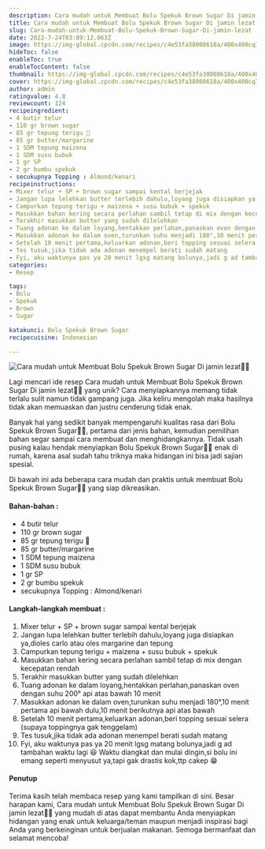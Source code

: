 ```yaml
---
description: Cara mudah untuk Membuat Bolu Spekuk Brown Sugar Di jamin lezat"
title: Cara mudah untuk Membuat Bolu Spekuk Brown Sugar Di jamin lezat
slug: Cara-mudah-untuk-Membuat-Bolu-Spekuk-Brown-Sugar-Di-jamin-lezat
date: 2022-7-24T03:09:12.063Z
image: https://img-global.cpcdn.com/recipes/c4e53fa38008618a/400x400cq70/photo.jpg
hideToc: false
enableToc: true
enableTocContent: false
thumbnail: https://img-global.cpcdn.com/recipes/c4e53fa38008618a/400x400cq70/photo.jpg
cover: https://img-global.cpcdn.com/recipes/c4e53fa38008618a/400x400cq70/photo.jpg
author: admin
ratingvalue: 4.8
reviewcount: 124
recipeingredient:
- 4 butir telur
- 110 gr brown sugar
- 85 gr tepung terigu 🔺
- 85 gr butter/margarine
- 1 SDM tepung maizena
- 1 SDM susu bubuk
- 1 gr SP
- 2 gr bumbu spekuk
- secukupnya Topping : Almond/kenari
recipeinstructions:
- Mixer telur + SP + brown sugar sampai kental berjejak
- Jangan lupa lelehkan butter terlebih dahulu,loyang juga disiapkan ya,dioles carlo atau oles margarine dan tepung
- Campurkan tepung terigu + maizena + susu bubuk + spekuk
- Masukkan bahan kering secara perlahan sambil tetap di mix dengan kecepatan rendah
- Terakhir masukkan butter yang sudah dilelehkan
- Tuang adonan ke dalam loyang,hentakkan perlahan,panaskan oven dengan suhu 200° api atas bawah 10 menit
- Masukkan adonan ke dalam oven,turunkan suhu menjadi 180°,10 menit pertama api bawah dulu,10 menit berikutnya api atas bawah
- Setelah 10 menit pertama,keluarkan adonan,beri topping sesuai selera (supaya toppingnya gak tenggelam)
- Tes tusuk,jika tidak ada adonan menempel berati sudah matang
- Fyi, aku waktunya pas ya 20 menit lgsg matang bolunya,jadi g ad tambahan waktu lagi 😆 Waktu diangkat dan mulai dingin,si bolu ini emang seperti menyusut ya,tapi gak drastis kok,ttp cakep 😁
categories:
- Resep

tags:
- Bolu
- Spekuk
- Brown
- Sugar

katakunci: Bolu Spekuk Brown Sugar
recipecuisine: Indonesian

---
```


![Cara mudah untuk Membuat Bolu Spekuk Brown Sugar Di jamin lezat👩‍🍳](https://img-global.cpcdn.com/recipes/c4e53fa38008618a/400x400cq70/photo.jpg)

Lagi mencari ide resep Cara mudah untuk Membuat Bolu Spekuk Brown Sugar Di jamin lezat👩‍🍳 yang unik? Cara menyiapkannya memang tidak terlalu sulit namun tidak gampang juga. Jika keliru mengolah maka hasilnya tidak akan memuaskan dan justru cenderung tidak enak.

Banyak hal yang sedikit banyak mempengaruhi kualitas rasa dari Bolu Spekuk Brown Sugar👩‍🍳, pertama dari jenis bahan, kemudian pemilihan bahan segar sampai cara membuat dan menghidangkannya. Tidak usah pusing kalau hendak menyiapkan Bolu Spekuk Brown Sugar👩‍🍳 enak di rumah, karena asal sudah tahu triknya maka hidangan ini bisa jadi sajian spesial.

Di bawah ini ada beberapa cara mudah dan praktis untuk membuat Bolu Spekuk Brown Sugar👩‍🍳 yang siap dikreasikan.

<!--inarticleads1-->

#### Bahan-bahan :

- 4 butir telur
- 110 gr brown sugar
- 85 gr tepung terigu 🔺
- 85 gr butter/margarine
- 1 SDM tepung maizena
- 1 SDM susu bubuk
- 1 gr SP
- 2 gr bumbu spekuk
- secukupnya Topping : Almond/kenari

<!--inarticleads2-->

#### Langkah-langkah membuat :

1. Mixer telur + SP + brown sugar sampai kental berjejak
1. Jangan lupa lelehkan butter terlebih dahulu,loyang juga disiapkan ya,dioles carlo atau oles margarine dan tepung
1. Campurkan tepung terigu + maizena + susu bubuk + spekuk
1. Masukkan bahan kering secara perlahan sambil tetap di mix dengan kecepatan rendah
1. Terakhir masukkan butter yang sudah dilelehkan
1. Tuang adonan ke dalam loyang,hentakkan perlahan,panaskan oven dengan suhu 200° api atas bawah 10 menit
1. Masukkan adonan ke dalam oven,turunkan suhu menjadi 180°,10 menit pertama api bawah dulu,10 menit berikutnya api atas bawah
1. Setelah 10 menit pertama,keluarkan adonan,beri topping sesuai selera (supaya toppingnya gak tenggelam)
1. Tes tusuk,jika tidak ada adonan menempel berati sudah matang
1. Fyi, aku waktunya pas ya 20 menit lgsg matang bolunya,jadi g ad tambahan waktu lagi 😆 Waktu diangkat dan mulai dingin,si bolu ini emang seperti menyusut ya,tapi gak drastis kok,ttp cakep 😁

#### Penutup

Terima kasih telah membaca resep yang kami tampilkan di sini. Besar harapan kami, Cara mudah untuk Membuat Bolu Spekuk Brown Sugar Di jamin lezat👩‍🍳 yang mudah di atas dapat membantu Anda menyiapkan hidangan yang enak untuk keluarga/teman maupun menjadi inspirasi bagi Anda yang berkeinginan untuk berjualan makanan. Semoga bermanfaat dan selamat mencoba!